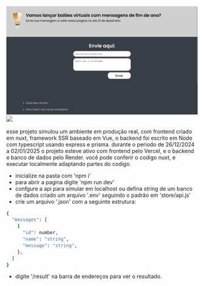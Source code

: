 <img src="captura-de-tela.png">
<img src="captura-de-tela-mobile">

esse projeto simulou um ambiente em produção real, com frontend criado em nuxt, framework SSR baseado em Vue, o backend foi escrito em Node com typescript usando express e prisma.
durante o periodo de 26/12/2024 a 02/01/2025 o projeto esteve ativo com frontend pelo Vercel, e o backend e banco de dados pelo Render.
você pode conferir o codigo nuxt, e executar localmente adaptando partes do codigo.

- inicialize na pasta com 'npm i'
- para abrir a pagina digite 'npm run dev'
- confgure a api para simular em localhost ou defina string de um banco de dados criado um arquivo '.env' seguindo o padrão em 'store/api.js'
- crie um arquivo '.json' com a seguinte estrutura:
```bash
{
  "messages": [
    {
      "id": number,
      "name": "string",
      "message": "string",
    },
  ]
}
```
- digite '/result' na barra de endereços para ver o resultado.
